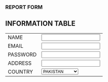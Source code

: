 <!DOCTYPE html>
<html lang="en">
<head>
    <meta charset="UTF-8">
    <meta name="viewport" content="width=device-width, initial-scale=1.0">
    <title>Document</title>
    <link rel="stylesheet" href="lable.css">
   
</head>
<body>
    <div class="form-container">
        <div class="form">
            <h3>REPORT FORM</h3>
            <h2>INFORMATION TABLE</h2>
            <form action="">
                <table>
                    <tr>
                        <td class="label-cell">
                            <label for="name">NAME</label>
                        </td>
                        <td>
                            <input type="text" id="name" name="name">
                        </td>
                    </tr>
                    <tr>
                        <td class="label-cell">
                            <label for="email">EMAIL</label>
                        </td>
                        <td>
                            <input type="email" id="email" name="email">
                        </td>
                    </tr>
                    <tr>
                        <td class="label-cell">
                            <label for="password">PASSWORD</label>
                        </td>
                        <td>
                            <input type="password" id="password" name="password">
                        </td>
                    </tr>
                    <tr>
                        <td class="label-cell">
                            <label for="address">ADDRESS</label>
                        </td>
                        <td>
                            <input type="text" id="address" name="address">
                        </td>
                    </tr>
                    <tr>
                        <td class="label-cell">
                            <label for="country">COUNTRY</label>
                        </td>
                        <td>
                           <select name="country" id="country">
                            <option value="PAKISTAN">PAKISTAN</option>
                            <option value="INDIA">INDIA</option>
                            <option value="CHINA">CHINA</option>
                            <option value="JAPAN">JAPAN</option>
                            <option value="AFGANISTAN">AFGANISTAN</option>
                            <option value="ENGLAD">ENGLAD</option>
                            <option value="SAUDI ARABIA">SAUDI ARABIA</option>



                           </select>
                       

                        </td>
                    </tr>
                    <tr>
                        <td class="label-cell">
                            <label for="gender">GENDER</label>
                        </td>
                        <td>
                            <input type="radio" name="gender" id="male" value="male">
                            <label for="male">MALE</label>
                            <input type="radio" name="gender" id="female" value="female">
                            <label for="female">FEMALE</label>
                        </td>
                    </tr>
                    <tr>
                        <td class="label-cell">
                            <label for="hobbies">HOBBIES</label>
                        </td>
                        <td>
                            <input type="checkbox" id="hobby1" name="hobby" value="hobby1">
                            <label for="hobby1">Hobby 1</label><br>
                            <input type="checkbox" id="hobby2" name="hobby" value="hobby2">
                            <label for="hobby2">Hobby 2</label><br>
                            <input type="checkbox" id="hobby1" name="hobby" value="hobby1">
                            <label for="hobby1">Hobby 1</label><br>
                            <input type="checkbox" id="hobby1" name="hobby" value="hobby1">
                            <label for="hobby1">Hobby 1</label><br>
                            <input type="checkbox" id="hobby2" name="hobby" value="hobby2">
                            <label for="hobby2">Hobby 2</label>
                        </td>
                    </tr>
                    
                    <tr>
                        <td class="label-cell">
        
                            <label for="name">YOUR WEB SITE</label>
                        </td>
                        <td>
        
                            <input type="text">
                        </td>
                    </tr>
                    <tr>
                        <td class="label-cell">
        
                            <label for="name">OTHER INFORMATION ABOUT YOU</label>
                        </td>
                        <td>
        
                            <TExtarea style="height: 150px;"></TExtarea>
                        </td>
                    </tr>
                    <tr>
                        <td class="label-cell">
                            <input type="button" value="SEND IN MY REPORT" alt="Submit">
        
                            <!-- <label for="name">SEND IN MY REPORT</label> -->
                        </td>
                        
                        <td >
                            <input type="button" value="ERASE REPORT FORM" onclick="this.form.reset(); return false;">
        
                            <!-- <label for="name">SEND IN MY REPORT</label> -->
                        </td>
                    </tr>
                    
                        
                       
                    
                </table>
                <br>
                <!-- Submit button with an image -->
                <input type="image" src="myimg.jpg" alt="Submit" width="50" height="50">
                
                <!-- Reset button with an image -->
                <input type="image" src="myimg.jpg" alt="Reset" width="50" height="50" onclick="this.form.reset(); return false;">
            </form>
        </div>
    </div>
</body>
</html>
.form-container {
    display: flex;
    justify-content: center;
    align-items: center;
    height: 100vh;
}

.form {
    border: 1px solid #000;
    padding: 20px;
    background-color: #f9f9f9;
    box-shadow: 0 0 10px rgba(0, 0, 0, 0.1);
}

table {
    width: 100%;
    border-collapse: collapse;
}

table, th, td {
    border: 2px solid #000;
}

td {
    padding: 10px;
}

.label-cell {
    width: 50%; /* Adjust the width as needed */
    text-align: right;
}
h2{
    background-color: rgb(6, 55, 6);
    color: white;
    text-align: center;

}
h3{
    text-align: center;
}
